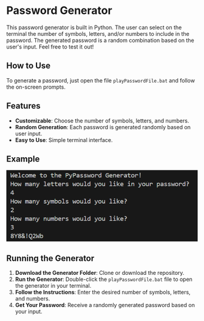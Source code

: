 # Password Generator

This password generator is built in Python. 
The user can select on the terminal the number of symbols, letters, and/or numbers to include in the password. 
The generated password is a random combination based on the user's input. Feel free to test it out!

## How to Use

To generate a password, just open the file `playPasswordFile.bat` and follow the on-screen prompts.

## Features

- **Customizable**: Choose the number of symbols, letters, and numbers.
- **Random Generation**: Each password is generated randomly based on user input.
- **Easy to Use**: Simple terminal interface.

## Example

![Project Example](password_example.png)

## Running the Generator

1. **Download the Generator Folder**: Clone or download the repository.
2. **Run the Generator**: Double-click the `playPasswordFile.bat` file to open the generator in your terminal.
3. **Follow the Instructions**: Enter the desired number of symbols, letters, and numbers.
4. **Get Your Password**: Receive a randomly generated password based on your input.
